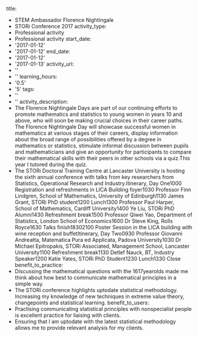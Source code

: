 title:
- STEM Ambassador Florence Nightingale
- STORi Conference 2017
activity_type:
- Professional activity
- Professional activity
start_date:
- '2017-01-12'
- '2017-01-12'
end_date:
- '2017-01-12'
- '2017-01-13'
activity_url:
- ''
- ''
learning_hours:
- '0.5'
- '5'
tags:
- ''
- ''
activity_description:
- The Florence Nightingale Days are part of our continuing efforts to promote mathematics
  and statistics to young women in years 10 and above, who will soon be making crucial
  choices in their career paths. The Florence Nightingale Day will showcase successful
  women in mathematics at various stages of their careers, display information about
  the broad range of possibilities offered by a degree in mathematics or statistics,
  stimulate informal discussion between pupils and mathematicians and give an opportunity
  for participants to compare their mathematical skills with their peers in other
  schools via a quiz.This year I tutored during the quiz.
- The STORi Doctoral Training Centre at Lancaster University is hosting the sixth
  annual conference with talks from key researchers from Statistics, Operational Research
  and Industry.Itinerary, Day One1000 Registration and refreshments in LICA Building
  foyer1030 Professor Finn Lindgren, School of Mathematics, University of Edinburgh1130
  James Grant, STORi PhD student1200 Lunch1300 Professor Paul Harper, School of Mathematics,
  Cardiff University1400 Ye Liu, STORi PhD Alumni1430 Refreshment break1500 Professor
  Qiwei Yao, Department of Statistics, London School of Economics1600 Dr Steve King,
  Rolls Royce1630 Talks finish18302100 Poster Session in the LICA building with wine
  reception and buffetItinerary, Day Two0930 Professor Giovanni Andreatta, Matematica
  Pura ed Applicata, Padova University1030 Dr Michael Epitropakis, STORi Associated,
  Management School, Lancaster University1100 Refreshment break1130 Detlef Nauck,
  BT, Industry Speaker1200 Katie Yates, STORi PhD Student1230 Lunch1330 Close
benefit_to_practice:
- Discussing the mathematical questions with the 1617yearolds made me think about
  how best to communicate mathematical principles in a simple way.
- The STORi conference highlights uptodate statistical methodology. Increasing my
  knowledge of new techniques in extreme value theory, changepoints and statistical
  learning.
benefit_to_users:
- Practising communicating statistical principles with nonspecialist people is excellent
  practice for liaising with clients.
- Ensuring that I am uptodate with the latest statistical methodology allows me to
  provide relevant analysis for my clients.
